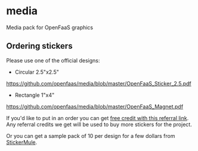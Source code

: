 # media
Media pack for OpenFaaS graphics

## Ordering stickers

Please use one of the official designs:

* Circular 2.5"x2.5"

https://github.com/openfaas/media/blob/master/OpenFaaS_Sticker_2.5.pdf

* Rectangle 1"x4"

https://github.com/openfaas/media/blob/master/OpenFaaS_Magnet.pdf

If you'd like to put in an order you can get [free credit with this referral link](https://www.stickermule.com/uk/unlock?ref_id=5304980701). Any referral credits we get will be used to buy more stickers for the project.

Or you can get a sample pack of 10 per design for a few dollars from [StickerMule](https://www.stickermule.com/samples/stickers).
